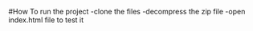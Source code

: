 #How To run the project 
    -clone the files 
    -decompress the zip file
    -open index.html file to test it